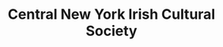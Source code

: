 ---
layout: repo
title: "Central New York Irish Cultural Society"
id: 22697
permalink: repos/22697/
---